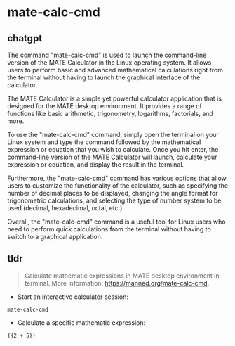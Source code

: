 # mate-calc-cmd 
## chatgpt 
The command "mate-calc-cmd" is used to launch the command-line version of the MATE Calculator in the Linux operating system. It allows users to perform basic and advanced mathematical calculations right from the terminal without having to launch the graphical interface of the calculator. 

The MATE Calculator is a simple yet powerful calculator application that is designed for the MATE desktop environment. It provides a range of functions like basic arithmetic, trigonometry, logarithms, factorials, and more.

To use the "mate-calc-cmd" command, simply open the terminal on your Linux system and type the command followed by the mathematical expression or equation that you wish to calculate. Once you hit enter, the command-line version of the MATE Calculator will launch, calculate your expression or equation, and display the result in the terminal. 

Furthermore, the "mate-calc-cmd" command has various options that allow users to customize the functionality of the calculator, such as specifying the number of decimal places to be displayed, changing the angle format for trigonometric calculations, and selecting the type of number system to be used (decimal, hexadecimal, octal, etc.).

Overall, the "mate-calc-cmd" command is a useful tool for Linux users who need to perform quick calculations from the terminal without having to switch to a graphical application. 

## tldr 
 
> Calculate mathematic expressions in MATE desktop environment in terminal.
> More information: <https://manned.org/mate-calc-cmd>.

- Start an interactive calculator session:

`mate-calc-cmd`

- Calculate a specific mathematic expression:

`{{2 + 5}}`
